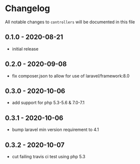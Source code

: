 # Changelog

All notable changes to `controllers` will be documented in this file

## 0.1.0 - 2020-08-21
- initial release


## 0.2.0 - 2020-09-08
- fix composer.json to allow for use of laravel/framework:8.0


## 0.3.0 - 2020-10-06
- add support for php 5.3-5.6 & 7.0-7.1


## 0.3.1 - 2020-10-06
- bump laravel min version requirement to 4.1


## 0.3.2 - 2020-10-07
- cut failing travis ci test using php 5.3
